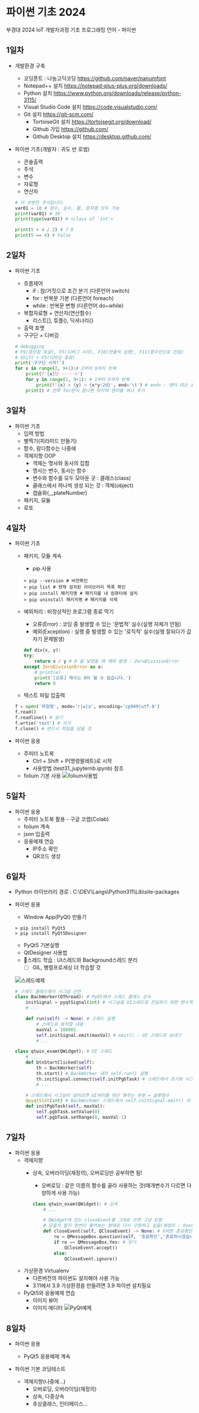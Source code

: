 # 파이썬 기초 2024
부경대 2024 IoT 개발자과정 기초 프로그래밍 언어 - 파이썬

## 1일차
- 개발환경 구축
    - 코딩폰트 : 나눔고딕코딩   https://github.com/naver/nanumfont
    - Notepad++ 설치            https://notepad-plus-plus.org/downloads/
    - Python 설치               https://www.python.org/downloads/release/python-3115/
    - Visual Studio Code 설치   https://code.visualstudio.com/
    - Git 설치                  https://git-scm.com/
        - TortoiseGit 설치      https://tortoisegit.org/download/
        - Github 가입           https://github.com/
        - Github Desktop 설치   https://desktop.github.com/

- 파이썬 기초(개발자 : 귀도 반 로썸)
    - 콘솔출력
    - 주석
    - 변수
    - 자료형
    - 연산자

    ```python
    # 이 부분은 주석입니다.
    var01 = 10 # 정수, 실수, 불, 문자열 모두 가능
    print(var01) # 10
    print(type(var01)) # <class of 'int'>

    print(5 + 4 / 2) # 7.0
    print(5 == 4) # False
    ```

## 2일차
- 파이썬 기초
    - 흐름제어
        - if : 참/거짓으로 조건 분기 (다른언어 switch)
        - for : 반복문 기본 (다른언어 foreach)
        - while : 반복문 변형 (다른언어 do~while)
    - 복합자료형 + 연산자(연산함수)
        - 리스트[], 튜플(), 딕셔너리{}
    - 출력 포맷
    - 구구단 + 디버깅

    ```python
    # debugging
    # F9(중단점 토글), F5(디버그 시작), F10(한줄씩 실행), F11(함수안으로 진입)
    # Shift + F5(디버깅 종료)
    print('구구단 시작!')
    for x in range(2, 9+1):# 2부터 9까지 반복
        print(f'{x}단 ----->')
        for y in range(1, 9+1): # 1부터 9까지 반복
            print(f'{x} x {y} = {x*y:2d}', end='\t') # end= : 엔터 대신 공백으로 변경
        print() # 안쪽 for문이 끝나면 마지막 엔터를 하나 추가    
    ```

## 3일차
- 파이썬 기초
    - 입력 방법
    - 별찍기(피라미드 만들기)
    - 함수, 람다함수는 나중에
    - 객체지향 OOP
        - 객체는 명사와 동사의 집합
        - 명사는 변수, 동사는 함수
        - 변수와 함수를 모두 모아둔 곳 : 클래스(class)
        - 클래스에서 하나씩 생성 되는 것 : 객체(object)
        - 캡슐화(__plateNumber)
    - 패키지, 묘듈
    - 로또

## 4일차
- 파이썬 기초
    - 패키지, 모듈 계속
        - pip 사용

        ```shell
        > pip --version # 버전확인
        > pip list # 현재 설치된 라이브러리 목록 확인
        > pip install 패키지명 # 패키지를 내 컴퓨터에 설치
        > pip uninstall 패키지명 # 패키지를 삭제
        ```
    - 예외처리 : 비정상적인 프로그램 종료 막기
        - 오류(Error) : 코딩 중 발생할 수 있는 '문법적' 실수(실행 자체가 안됨)
        - 예외(Exception) : 실행 중 발생할 수 있는 '로직적' 실수(실행 잘되다가 갑자기 문제발생)

        ```python
        def div(x, y):
        try:
            return x / y # 0 을 넣었을 때 예외 발생 : ZeroDivisionError
        except ZeroDivisionError as e:
            # print(e)
            print('[오류] 제수는 0이 될 수 없습니다.')
            return 0
        ```
    - 텍스트 파일 입출력

    ```python
    f = open('파일명', mode='r|w|a', encoding='cp949|utf-8')
    f.read()
    f.readline() # 읽기
    f.wrtie('text') # 쓰기
    f.close() # 반드시 파일을 닫을 것
    ```
- 파이썬 응용
    - 주피터 노트북
        - Ctrl + Shift + P(명령팔레트)로 시작
        - 사용방법 (test31_jupyternb.ipynb) 참조
    - folium 기본 사용
    ![folium사용법](https://raw.githubusercontent.com/HyungJuu/basic-python-2024/main/images/python_001.png)

## 5일차
- 파이썬 응용
    - 주피터 노트북 활용 - 구글 코랩(Colab)
    - folium 계속
    - json 입출력
    - 응용예제 연습
        - IP주소 확인
        - QR코드 생성

## 6일차
- Python 라이브러리 경로 : C:\DEV\Langs\Python311\Lib\site-packages
 - 파이썬 응용
    - Window App(PyQt) 만들기

    ```shell
    > pip install PyQt5
    > pip install PyQt5Designer
    ```

    - PyQt5 기본실행
    - QtDesigner 사용법
    - 🌟스레드 학습 : UI스레드와 Background스레드 분리
        - [ ] GIL, 병렬프로세싱 더 학습할 것

    ![스레드예제](https://raw.githubusercontent.com/HyungJuu/basic-python-2024/main/images/python_003.gif)

    ```python
    # 스레드 클래스에서 시그널 선언
    class BackWorker(QThread): # PyQt에서 스레드 클래스 상속
        initSignal = pyqtSignal(int) # 시그널을 UI스레드로 전달하기 위한 변수객체
        # ...

        def run(self) -> None: # 스레드 실행
            # 스레드로 동작할 내용
            maxVal = 100001
            self.initSignal.emit(maxVal) # emit() : UI 스레드로 보내기
            # ...

    class qtwin_exam(QWidget): # UI 스레드
        # ...
        def btnStartClicked(self):
            th = BackWorker(self)
            th.start() # BackWorker 내의 self.run() 실행
            th.initSignal.connect(self.initPgbTask) # 스레드에서 초기화 시그널이 오면 initPgbTask 슬롯함수가 대신 처리
            # ...

        # 스레드에서 시그널이 넘어오면 UI처리를 대신 해주는 부분 = 슬롯함수
        @pyqtSlot(int) # BackWorkder 스레드에서 self.initSignal.emit() 이 동작해서 실행
        def initPgbTask(self, maxVal):
            self.pgbTask.setValue(0)
            self.pgbTask.setRange(0, maxVal-1)
    ```

## 7일차
- 파이썬 응용
    - 객체지향
        - 상속, 오버라이딩(재정의), 오버로딩만 공부하면 됨!
            - 오버로딩 : 같은 이름의 함수를 골라 사용하는 것(매개변수가 다르면 다양하게 사용 가능)
            
            ```python
            class qtwin_exam(QWidget): # 상속
                # ...

                # QWidget에 있는 closeEvent를 그대로 쓰면 그냥 닫힘
                # 닫을지 말지 한번더 물어보는 형태로 다시 구현하고 싶음(재정의 : Override)
                def closeEvent(self, QCloseEvent) -> None: # X버튼 종료확인 (재정의)
                    re = QMessageBox.question(self, '종료확인','종료하시겠습니까?', QMessageBox.Yes|QMessageBox.No)
                    if re == QMessageBox.Yes: # 닫기
                        QCloseEvent.accept()           
                    else:
                        QCloseEvent.ignore() 
            ```
    - 가상환경 Virtualenv
        - 다른버전의 파이썬도 설치해야 사용 가능
        - 3.11에서 3.9 가상환경을 만들려면 3.9 파이썬 설치필요
    - PyQt5와 응용예제 연습
        - 이미지 뷰어
        - 이미지 에디터
    ![PyQt예제](https://raw.githubusercontent.com/HyungJuu/basic-python-2024/main/images/python_004.png)

## 8일차
- 파이썬 응용
    - PyQt5 응용예제 계속

- 파이썬 기본 코딩테스트



    - 객체지향(나중에...)
        - 오버로딩, 오버라이딩(재정의)
        - 상속, 다중상속
        - 추상클래스, 인터페이스...

